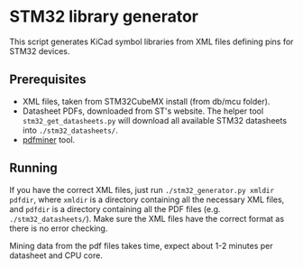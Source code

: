 # STM32 library generator

This script generates KiCad symbol libraries from XML files defining pins for
STM32 devices.

## Prerequisites

* XML files, taken from STM32CubeMX install (from db/mcu folder).
* Datasheet PDFs, downloaded from ST's website.  The helper tool
  `stm32_get_datasheets.py` will download all available STM32 datasheets into
  `./stm32_datasheets/`.
* [pdfminer](https://github.com/euske/pdfminer) tool.

## Running

If you have the correct XML files, just run
`./stm32_generator.py xmldir pdfdir`, where `xmldir` is a directory containing
all the necessary XML files, and `pdfdir` is a directory containing all the PDF
files (e.g. `./stm32_datasheets/`).  Make sure the XML files have the correct
format as there is no error checking.

Mining data from the pdf files takes time, expect about 1-2 minutes per
datasheet and CPU core.
